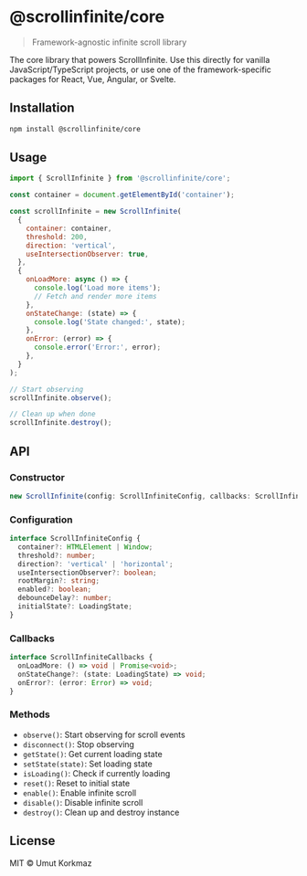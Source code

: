 # @scrollinfinite/core

> Framework-agnostic infinite scroll library

The core library that powers ScrollInfinite. Use this directly for vanilla JavaScript/TypeScript projects, or use one of the framework-specific packages for React, Vue, Angular, or Svelte.

## Installation

```bash
npm install @scrollinfinite/core
```

## Usage

```javascript
import { ScrollInfinite } from '@scrollinfinite/core';

const container = document.getElementById('container');

const scrollInfinite = new ScrollInfinite(
  {
    container: container,
    threshold: 200,
    direction: 'vertical',
    useIntersectionObserver: true,
  },
  {
    onLoadMore: async () => {
      console.log('Load more items');
      // Fetch and render more items
    },
    onStateChange: (state) => {
      console.log('State changed:', state);
    },
    onError: (error) => {
      console.error('Error:', error);
    },
  }
);

// Start observing
scrollInfinite.observe();

// Clean up when done
scrollInfinite.destroy();
```

## API

### Constructor

```typescript
new ScrollInfinite(config: ScrollInfiniteConfig, callbacks: ScrollInfiniteCallbacks)
```

### Configuration

```typescript
interface ScrollInfiniteConfig {
  container?: HTMLElement | Window;
  threshold?: number;
  direction?: 'vertical' | 'horizontal';
  useIntersectionObserver?: boolean;
  rootMargin?: string;
  enabled?: boolean;
  debounceDelay?: number;
  initialState?: LoadingState;
}
```

### Callbacks

```typescript
interface ScrollInfiniteCallbacks {
  onLoadMore: () => void | Promise<void>;
  onStateChange?: (state: LoadingState) => void;
  onError?: (error: Error) => void;
}
```

### Methods

- `observe()`: Start observing for scroll events
- `disconnect()`: Stop observing
- `getState()`: Get current loading state
- `setState(state)`: Set loading state
- `isLoading()`: Check if currently loading
- `reset()`: Reset to initial state
- `enable()`: Enable infinite scroll
- `disable()`: Disable infinite scroll
- `destroy()`: Clean up and destroy instance

## License

MIT © Umut Korkmaz
